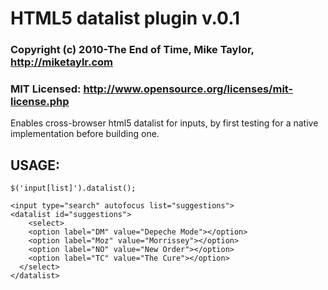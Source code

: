 # HTML5 datalist plugin v.0.1
### Copyright (c) 2010-The End of Time, Mike Taylor, http://miketaylr.com
### MIT Licensed: http://www.opensource.org/licenses/mit-license.php

Enables cross-browser html5 datalist for inputs, by first testing
for a native implementation before building one.


## USAGE: 
`$('input[list]').datalist();`

    <input type="search" autofocus list="suggestions">
    <datalist id="suggestions">
        <select>
        <option label="DM" value="Depeche Mode"></option>
        <option label="Moz" value="Morrissey"></option>
        <option label="NO" value="New Order"></option>
        <option label="TC" value="The Cure"></option>
      </select>
    </datalist>